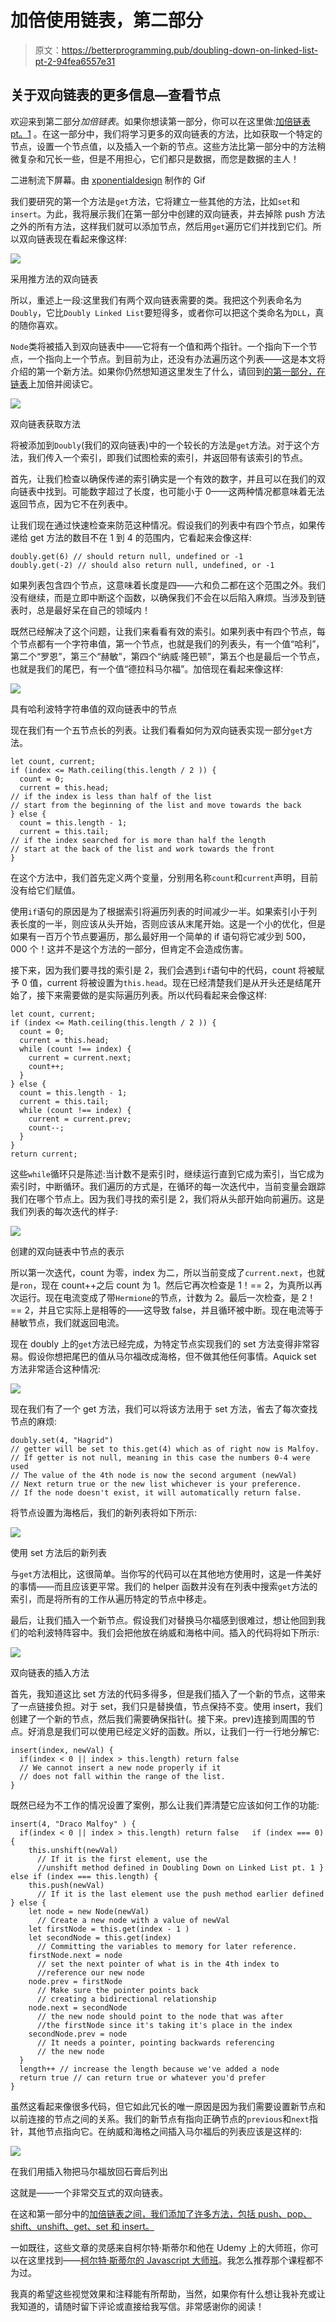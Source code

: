 # 加倍使用链表，第二部分

> 原文：<https://betterprogramming.pub/doubling-down-on-linked-list-pt-2-94fea6557e31>

## 关于双向链表的更多信息—查看节点

欢迎来到第二部分*加倍链表*。如果你想读第一部分，你可以在这里做:[加倍链表 pt。1](https://medium.com/@joeephus/doubling-down-on-linked-list-pt-1-5608f4f15022) 。在这一部分中，我们将学习更多的双向链表的方法，比如获取一个特定的节点，设置一个节点值，以及插入一个新的节点。这些方法比第一部分中的方法稍微复杂和冗长一些，但是不用担心，它们都只是数据，而您是数据的主人！

二进制流下屏幕。由 [xponentialdesign](https://giphy.com/xponentialdesign/) 制作的 Gif

我们要研究的第一个方法是`get`方法，它将建立一些其他的方法，比如`set`和`insert`。为此，我将展示我们在第一部分中创建的双向链表，并去掉除 push 方法之外的所有方法，这样我们就可以添加节点，然后用`get`遍历它们并找到它们。所以双向链表现在看起来像这样:

![](img/78d46409b4a74330776be2cfe277ad6b.png)

采用推方法的双向链表

所以，重述上一段:这里我们有两个双向链表需要的类。我把这个列表命名为`Doubly`，它比`Doubly Linked List`要短得多，或者你可以把这个类命名为`DLL`，真的随你喜欢。

`Node`类将被插入到双向链表中——它将有一个值和两个指针。一个指向下一个节点，一个指向上一个节点。到目前为止，还没有办法遍历这个列表——这是本文将介绍的第一个新方法。如果你仍然想知道这里发生了什么，请回到[的第一部分，在链表](https://medium.com/better-programming/doubling-down-on-linked-list-pt-1-5608f4f15022)上加倍并阅读它。

![](img/746a88a6fa4ac4264ea9bbe7ed9b1255.png)

双向链表获取方法

将被添加到`Doubly`(我们的双向链表)中的一个较长的方法是`get`方法。对于这个方法，我们传入一个索引，即我们试图检索的索引，并返回带有该索引的节点。

首先，让我们检查以确保传递的索引确实是一个有效的数字，并且可以在我们的双向链表中找到。可能数字超过了长度，也可能小于 0——这两种情况都意味着无法返回节点，因为它不在列表中。

让我们现在通过快速检查来防范这种情况。假设我们的列表中有四个节点，如果传递给 get 方法的数目不在 1 到 4 的范围内，它看起来会像这样:

```
doubly.get(6) // should return null, undefined or -1
doubly.get(-2) // should also return null, undefined, or -1
```

如果列表包含四个节点，这意味着长度是四——六和负二都在这个范围之外。我们没有继续，而是立即中断这个函数，以确保我们不会在以后陷入麻烦。当涉及到链表时，总是最好呆在自己的领域内！

既然已经解决了这个问题，让我们来看看有效的索引。如果列表中有四个节点，每个节点都有一个字符串值，第一个节点，也就是我们的列表头，有一个值“哈利”，第二个“罗恩”，第三个“赫敏”，第四个“纳威·隆巴顿”，第五个也是最后一个节点，也就是我们的尾巴，有一个值“德拉科马尔福”。加倍现在看起来像这样:

![](img/0b69b56cd46092b875428e15d06392d7.png)

具有哈利波特字符串值的双向链表中的节点

现在我们有一个五节点长的列表。让我们看看如何为双向链表实现一部分`get`方法。

```
let count, current; 
if (index <= Math.ceiling(this.length / 2 )) {
  count = 0; 
  current = this.head;
// if the index is less than half of the list 
// start from the beginning of the list and move towards the back
} else { 
  count = this.length - 1; 
  current = this.tail;
// if the index searched for is more than half the length
// start at the back of the list and work towards the front
}
```

在这个方法中，我们首先定义两个变量，分别用名称`count`和`current`声明，目前没有给它们赋值。

使用`if`语句的原因是为了根据索引将遍历列表的时间减少一半。如果索引小于列表长度的一半，则应该从头开始，否则应该从末尾开始。这是一个小的优化，但是如果有一百万个节点要遍历，那么最好用一个简单的 if 语句将它减少到 500，000 个！这并不是这个方法的一部分，但肯定不会造成伤害。

接下来，因为我们要寻找的索引是 2，我们会遇到`if`语句中的代码，count 将被赋予 0 值，current 将被设置为`this.head`。现在已经清楚我们是从开头还是结尾开始了，接下来需要做的是实际遍历列表。所以代码看起来会像这样:

```
let count, current; 
if (index <= Math.ceiling(this.length / 2 )) {
  count = 0; 
  current = this.head;
  while (count !== index) {
    current = current.next;
    count++;  
  } 
} else { 
  count = this.length - 1; 
  current = this.tail;
  while (count !== index) {
    current = current.prev;
    count--;  
  } 
}
return current;
```

这些`while`循环只是陈述:当计数不是索引时，继续运行直到它成为索引，当它成为索引时，中断循环。我们遍历的方式是，在循环的每一次迭代中，当前变量会跟踪我们在哪个节点上。因为我们寻找的索引是 2，我们将从头部开始向前遍历。这是我们列表的每次迭代的样子:

![](img/3e3832780f34a294a91bc44b623261d6.png)

创建的双向链表中节点的表示

所以第一次迭代，count 为零，index 为二，所以当前变成了`current.next`，也就是`ron`，现在 count++之后 count 为 1。然后它再次检查是 1！== 2，为真所以再次运行。现在电流变成了带`Hermione`的节点，计数为 2。最后一次检查，是 2！== 2，并且它实际上是相等的——这导致 false，并且循环被中断。现在电流等于赫敏节点，我们就返回电流。

现在 doubly 上的`get`方法已经完成，为特定节点实现我们的 set 方法变得非常容易。假设你想把尾巴的值从马尔福改成海格，但不做其他任何事情。Aquick set 方法非常适合这种情况:

![](img/28ce6570595b1e91e6cbb0981bb90169.png)

现在我们有了一个 get 方法，我们可以将该方法用于 set 方法，省去了每次查找节点的麻烦:

```
doubly.set(4, "Hagrid")
// getter will be set to this.get(4) which as of right now is Malfoy. 
// If getter is not null, meaning in this case the numbers 0-4 were used 
// The value of the 4th node is now the second argument (newVal) 
// Next return true or the new list whichever is your preference. 
// If the node doesn't exist, it will automatically return false. 
```

将节点设置为海格后，我们的新列表将如下所示:

![](img/7f5413cccdb9b3c73ea75135af12df9d.png)

使用 set 方法后的新列表

与`get`方法相比，这很简单。当你写的代码可以在其他地方使用时，这是一件美好的事情——而且应该更平常。我们的 helper 函数并没有在列表中搜索`get`方法的索引，而是将所有的工作从遍历特定的节点中移走。

最后，让我们插入一个新节点。假设我们对替换马尔福感到很难过，想让他回到我们的哈利波特阵容中。我们会把他放在纳威和海格中间。插入的代码将如下所示:

![](img/4dc2cbade87a15391d43affc3aecfb18.png)

双向链表的插入方法

首先，我知道这比 set 方法的代码多得多，但是我们插入了一个新的节点，这带来了一点链接负担。对于 set，我们只是替换值，节点保持不变。使用 insert，我们创建了一个新的节点，然后我们需要确保指针(。接下来。prev)连接到周围的节点。好消息是我们可以使用已经定义好的函数。所以，让我们一行一行地分解它:

```
insert(index, newVal) {
  if(index < 0 || index > this.length) return false 
  // We cannot insert a new node properly if it 
  // does not fall within the range of the list. 
}
```

既然已经为不工作的情况设置了案例，那么让我们弄清楚它应该如何工作的功能:

```
insert(4, "Draco Malfoy" ) {
  if(index < 0 || index > this.length) return false   if (index === 0) {
    this.unshift(newVal) 
      // If it is the first element, use the
      //unshift method defined in Doubling Down on Linked List pt. 1 } else if (index === this.length) {
    this.push(newVal)     
      // If it is the last element use the push method earlier defined } else {
    let node = new Node(newVal)
      // Create a new node with a value of newVal 
    let firstNode = this.get(index - 1 )
    let secondNode = this.get(index) 
      // Committing the variables to memory for later reference. 
    firstNode.next = node
      // set the next pointer of what is in the 4th index to
      //reference our new node
    node.prev = firstNode 
      // Make sure the pointer points back 
      // creating a bidirectional relationship
    node.next = secondNode 
      // the new node should point to the node that was after 
      //the firstNode since it's taking it's place in the index
    secondNode.prev = node 
      // It needs a pointer, pointing backwards referencing 
      // the new node
  }
  length++ // increase the length because we've added a node
  return true // can return true or whatever you'd prefer
}
```

虽然这看起来像很多代码，但它如此冗长的唯一原因是因为我们需要设置新节点和以前连接的节点之间的关系。我们的新节点有指向正确节点的`previous`和`next`指针，其他节点指向它。在纳威和海格之间插入马尔福后的列表应该是这样的:

![](img/228cc30833ddba1219e5d4d9c047d9b6.png)

在我们用插入物把马尔福放回石膏后列出

这就是——一个非常交互式的双向链表。

在这和第一部分中的[加倍链表之间，我们添加了许多方法，包括 push、pop、shift、unshift、get、set 和 insert。](https://medium.com/better-programming/doubling-down-on-linked-list-pt-1-5608f4f15022)

一如既往，这些文章的灵感来自柯尔特·斯蒂尔和他在 Udemy 上的大师班，你可以在这里找到——[柯尔特·斯蒂尔的 Javascript 大师班](https://www.udemy.com/js-algorithms-and-data-structures-masterclass/)。我怎么推荐那个课程都不为过。

我真的希望这些视觉效果和注释能有所帮助，当然，如果你有什么想让我补充或让我知道的，请随时留下评论或直接给我写信。非常感谢你的阅读！